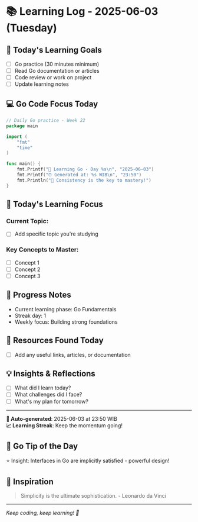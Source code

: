 # 📚 Learning Log - 2025-06-03 (Tuesday)

## 🎯 Today's Learning Goals
- [ ] Go practice (30 minutes minimum)
- [ ] Read Go documentation or articles
- [ ] Code review or work on project
- [ ] Update learning notes

## 💻 Go Code Focus Today
```go
// Daily Go practice - Week 22
package main

import (
    "fmt"
    "time"
)

func main() {
    fmt.Printf("🚀 Learning Go - Day %s\n", "2025-06-03")
    fmt.Printf("⏰ Generated at: %s WIB\n", "23:50")
    fmt.Println("💪 Consistency is the key to mastery!")
}
```

## 📖 Today's Learning Focus

### Current Topic: 
- [ ] Add specific topic you're studying

### Key Concepts to Master:
- [ ] Concept 1
- [ ] Concept 2
- [ ] Concept 3

## 🌟 Progress Notes
- Current learning phase: Go Fundamentals
- Streak day: 1
- Weekly focus: Building strong foundations

## 🔗 Resources Found Today
- [ ] Add any useful links, articles, or documentation

## 💡 Insights & Reflections
- [ ] What did I learn today?
- [ ] What challenges did I face?
- [ ] What's my plan for tomorrow?

---

**🤖 Auto-generated**: 2025-06-03 at 23:50 WIB  
**📈 Learning Streak**: Keep the momentum going!

## 🎯 Go Tip of the Day
⭐ Insight: Interfaces in Go are implicitly satisfied - powerful design!

## 💫 Inspiration
> Simplicity is the ultimate sophistication. - Leonardo da Vinci

---
*Keep coding, keep learning! 🚀*
